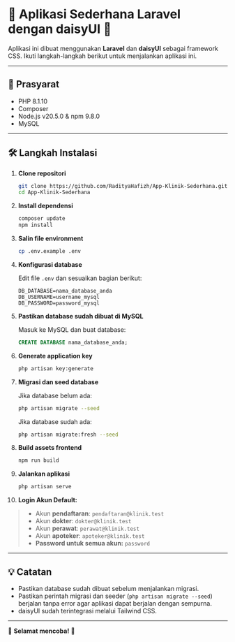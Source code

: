 # 🌸 Aplikasi Sederhana Laravel dengan daisyUI 🌸

Aplikasi ini dibuat menggunakan **Laravel** dan **daisyUI** sebagai framework CSS. Ikuti langkah-langkah berikut untuk menjalankan aplikasi ini.

---

## 🚀 Prasyarat

- PHP 8.1.10
- Composer
- Node.js v20.5.0 &amp; npm 9.8.0
- MySQL

---

## 🛠️ Langkah Instalasi

1. **Clone repositori**
    ```bash
    git clone https://github.com/RadityaHafizh/App-Klinik-Sederhana.git
    cd App-Klinik-Sederhana
    ```

2. **Install dependensi**
    ```bash
    composer update
    npm install
    ```

3. **Salin file environment**
    ```bash
    cp .env.example .env
    ```

4. **Konfigurasi database**

    Edit file `.env` dan sesuaikan bagian berikut:
    ```
    DB_DATABASE=nama_database_anda
    DB_USERNAME=username_mysql
    DB_PASSWORD=password_mysql
    ```

5. **Pastikan database sudah dibuat di MySQL**

    Masuk ke MySQL dan buat database:
    ```sql
    CREATE DATABASE nama_database_anda;
    ```

6. **Generate application key**
    ```bash
    php artisan key:generate
    ```

7. **Migrasi dan seed database**
   
   Jika database belum ada:
   ```bash
   php artisan migrate --seed
   ```
   Jika database sudah ada:
   ```bash
   php artisan migrate:fresh --seed
   ```

8. **Build assets frontend**
    ```bash
    npm run build
    ```

9.  **Jalankan aplikasi**
    ```bash
    php artisan serve
    ```

10.  **Login Akun Default:**  
> - Akun **pendaftaran**: `pendaftaran@klinik.test`  
> - Akun **dokter**: `dokter@klinik.test`  
> - Akun **perawat**: `perawat@klinik.test`  
> - Akun **apoteker**: `apoteker@klinik.test`  
> - **Password untuk semua akun:** `password`

---

## 💡 Catatan

- Pastikan database sudah dibuat sebelum menjalankan migrasi.
- Pastikan perintah migrasi dan seeder (`php artisan migrate --seed`) berjalan tanpa error agar aplikasi dapat berjalan dengan sempurna.
- daisyUI sudah terintegrasi melalui Tailwind CSS.

---

🎉 **Selamat mencoba!** 🎉